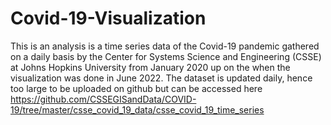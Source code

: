 # Covid-19-Visualization
This is an analysis is a time series data of the Covid-19 pandemic gathered on a daily basis by the Center for Systems Science and Engineering (CSSE) at Johns Hopkins University from January 2020 up on the when the visualization was done in June 2022.
The dataset is updated daily, hence too large to be uploaded on github but can be accessed here https://github.com/CSSEGISandData/COVID-19/tree/master/csse_covid_19_data/csse_covid_19_time_series
